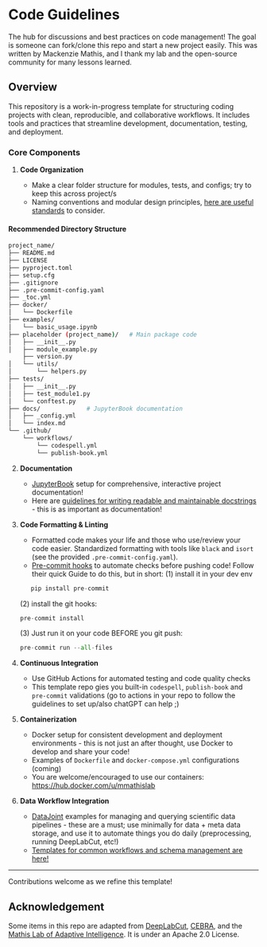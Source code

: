 
# Code Guidelines

The hub for discussions and best practices on code management! The goal is someone can fork/clone this repo and start a new project easily. This was written by Mackenzie Mathis, and I thank my lab and the open-source community for many lessons learned.

## Overview

This repository is a work-in-progress template for structuring coding projects with clean, reproducible, and collaborative workflows. It includes tools and practices that streamline development, documentation, testing, and deployment.

### Core Components

1. **Code Organization**

   * Make a clear folder structure for modules, tests, and configs; try to keep this across project/s
   * Naming conventions and modular design principles, [here are useful standards](https://dmeg.cessda.eu/Data-Management-Expert-Guide/2.-Organise-Document/File-naming-and-folder-structure) to consider.

#### Recommended Directory Structure

```bash
project_name/
├── README.md
├── LICENSE
├── pyproject.toml
├── setup.cfg
├── .gitignore
├── .pre-commit-config.yaml
├── _toc.yml
├── docker/
│   └── Dockerfile
├── examples/
│   └── basic_usage.ipynb
├── placeholder (project_name)/   # Main package code
│   ├── __init__.py
│   ├── module_example.py
    ├── version.py
│   └── utils/
│       └── helpers.py
├── tests/
│   ├── __init__.py
│   ├── test_module1.py
│   └── conftest.py
├── docs/             # JupyterBook documentation
│   ├── _config.yml
│   └── index.md
└── .github/
    └── workflows/
        └── codespell.yml
        └── publish-book.yml
```

2. **Documentation**

   * [JupyterBook](https://jupyterbook.org/en/stable/intro.html) setup for comprehensive, interactive project documentation!
   * Here are [guidelines for writing readable and maintainable docstrings](https://www.datacamp.com/tutorial/docstrings-python) - this is as important as documentation!

3. **Code Formatting & Linting**

   * Formatted code makes your life and those who use/review your code easier. Standardized formatting with tools like `black` and `isort` (see the provided `.pre-commit-config.yaml`).
   * [Pre-commit hooks](https://pre-commit.com/) to automate checks before pushing code! Follow their quick Guide to do this, but in short:
   (1) install it in your dev env
   ```python
      pip install pre-commit
   ```
   (2) install the git hooks:
   ```python
   pre-commit install
   ```
   (3) Just run it on your code BEFORE you git push:
   ```python
   pre-commit run --all-files
   ```
4. **Continuous Integration**

   * Use GitHub Actions for automated testing and code quality checks
   * This template repo gies you built-in `codespell`, `publish-book` and `pre-commit` validations (go to actions in your repo to follow the guidelines to set up/also chatGPT can help ;)

5. **Containerization**

   * Docker setup for consistent development and deployment environments - this is not just an after thought, use Docker to develop and share your code!
   * Examples of `Dockerfile` and `docker-compose.yml` configurations (coming)
   * You are welcome/encouraged to use our containers: https://hub.docker.com/u/mmathislab

6. **Data Workflow Integration**

   * [DataJoint](https://www.datajoint.com/) examples for managing and querying scientific data pipelines - these are a must; use minimally for data + meta data storage, and use it to automate things you do daily (preprocessing, running DeepLabCut, etc!)
   * [Templates for common workflows and schema management are here!](https://docs.datajoint.com/elements/)

---

Contributions welcome as we refine this template!


## Acknowledgement

Some items in this repo are adapted from [DeepLabCut](https://github.com/DeepLabCut/DeepLabCut), [CEBRA](https://cebra.ai/), and the [Mathis Lab of Adaptive Intelligence](https://github.com/orgs/AdaptiveMotorControlLab). It is under an Apache 2.0 License.
